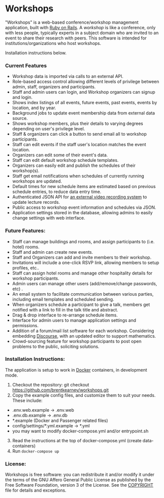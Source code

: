 # Workshops

"Workshops" is a web-based conference/workshop management application, built with [Ruby on Rails](http://rubyonrails.org).
A _workshop_ is like a conference, only with less people, typically experts in a subject
domain who are invited to an event to share their research with peers. This software is intended for institutions/organizations
who host workshops.

Installation instructions below.

### Current Features
* Workshop data is imported via calls to an external API.
* Role-based access control allowing different levels of privilege between admin, staff, organizers and participants.
* Staff and admin users can login, and Workshop organizers can signup and login.
* Shows index listings of all events, future events, past events, events by location, and by year.
* Background jobs to update event membership data from external data source.
* Shows workshop members, plus their details to varying degrees depending on user's privilege level.
* Staff & organizers can click a button to send email all to workshop participants.
* Staff can edit events if the staff user's location matches the event location.
* Organizers can edit some of their event's data.
* Staff can edit default workshop schedule templates.
* Organizers can easily edit and publish the schedules of their workshop(s).
* Staff get email notifications when schedules of currently running workshops are updated.
* Default times for new schedule items are estimated based on previous schedule entries, to reduce data entry time.
* Authenticated JSON API for [an external video recording system](http://www.birs.ca/facilities/automated-video) to update lecture records.
* Public access to workshop event information and schedules via JSON.
* Application settings stored in the database, allowing admins to easily change settings with web interface.


### Future Features:
* Staff can manage buildings and rooms, and assign participants to (i.e. hotel) rooms.
* Staff and admin can create new events.
* Staff and Organizers can add and invite members to their workshop.
* Invitations will include a one-click RSVP link, allowing members to setup profiles, etc..
* Staff can assign hotel rooms and manage other hospitality details for workshop participants.
* Admin users can manage other users (add/remove/change passwords, etc) .
* An email system to facilitate communication between various parties, including email templates and scheduled sending.
* When organizers schedule a participant to give a talk, members get notified with a link to fill in the talk title and abstract.
* Drag & drop interface to re-arrange schedule items.
* Interface for admin users to manage application settings and permissions.
* Addition of a forum/mail list software for each workshop. Considering embedding [Discourse](http://www.discourse.org), with an updated editor to support mathematics.
* Crowd-sourcing feature for workshop participants to post open problems to the public, soliciting solutions.


### Installation Instructions:
The application is setup to work in [Docker](http://www.docker.com) containers, in development mode.
1. Checkout the repository: git checkout https://github.com/brentkearney/workshops.git
2. Copy the example config files, and customize them to suit your needs. These include:
  * .env.web.example -> .env.web
  * .env.db.example -> .env.db
  * *.example (Docker and Passenger related files)
  * config/settings/*.yml.example -> *.yml
  * you may want to modify docker-compose.yml and/or entrypoint.sh
3. Read the instructions at the top of docker-compose.yml (create data-containers)
4. Run `docker-compose up`



### License:
Workshops is free software: you can redistribute it and/or modify it under
the terms of the GNU Affero General Public License as published by the Free
Software Foundation, version 3 of the License. See the [COPYRIGHT](COPYRIGHT)
file for details and exceptions.
